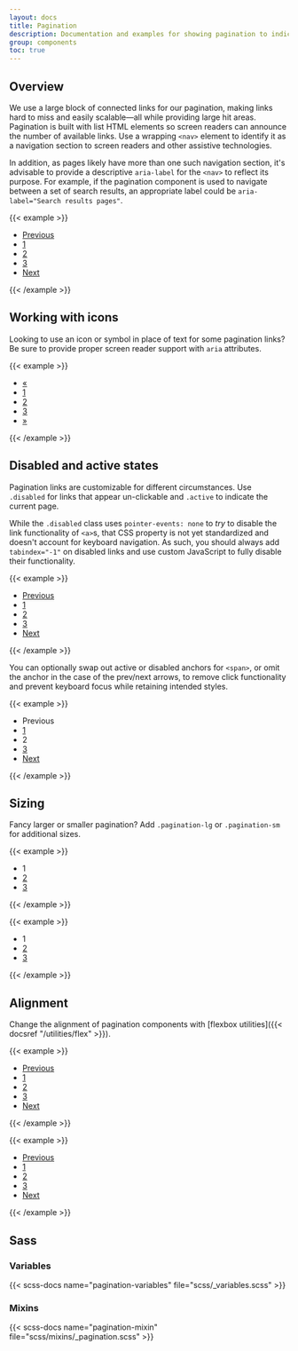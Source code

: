 ```yaml
---
layout: docs
title: Pagination
description: Documentation and examples for showing pagination to indicate a series of related content exists across multiple pages.
group: components
toc: true
---
```


## Overview

We use a large block of connected links for our pagination, making links hard to miss and easily scalable—all while providing large hit areas. Pagination is built with list HTML elements so screen readers can announce the number of available links. Use a wrapping `<nav>` element to identify it as a navigation section to screen readers and other assistive technologies.

In addition, as pages likely have more than one such navigation section, it's advisable to provide a descriptive `aria-label` for the `<nav>` to reflect its purpose. For example, if the pagination component is used to navigate between a set of search results, an appropriate label could be `aria-label="Search results pages"`.

{{< example >}}
<nav aria-label="Page navigation example">
  <ul class="pagination">
    <li class="page-item"><a class="page-link" href="javascript:void(0)">Previous</a></li>
    <li class="page-item"><a class="page-link" href="javascript:void(0)">1</a></li>
    <li class="page-item"><a class="page-link" href="javascript:void(0)">2</a></li>
    <li class="page-item"><a class="page-link" href="javascript:void(0)">3</a></li>
    <li class="page-item"><a class="page-link" href="javascript:void(0)">Next</a></li>
  </ul>
</nav>
{{< /example >}}

## Working with icons

Looking to use an icon or symbol in place of text for some pagination links? Be sure to provide proper screen reader support with `aria` attributes.

{{< example >}}
<nav aria-label="Page navigation example">
  <ul class="pagination">
    <li class="page-item">
      <a class="page-link" href="javascript:void(0)" aria-label="Previous">
        <span aria-hidden="true">&laquo;</span>
      </a>
    </li>
    <li class="page-item"><a class="page-link" href="javascript:void(0)">1</a></li>
    <li class="page-item"><a class="page-link" href="javascript:void(0)">2</a></li>
    <li class="page-item"><a class="page-link" href="javascript:void(0)">3</a></li>
    <li class="page-item">
      <a class="page-link" href="javascript:void(0)" aria-label="Next">
        <span aria-hidden="true">&raquo;</span>
      </a>
    </li>
  </ul>
</nav>
{{< /example >}}

## Disabled and active states

Pagination links are customizable for different circumstances. Use `.disabled` for links that appear un-clickable and `.active` to indicate the current page.

While the `.disabled` class uses `pointer-events: none` to _try_ to disable the link functionality of `<a>`s, that CSS property is not yet standardized and doesn't account for keyboard navigation. As such, you should always add `tabindex="-1"` on disabled links and use custom JavaScript to fully disable their functionality.

{{< example >}}
<nav aria-label="...">
  <ul class="pagination">
    <li class="page-item disabled">
      <a class="page-link" href="javascript:void(0)" tabindex="-1" aria-disabled="true">Previous</a>
    </li>
    <li class="page-item"><a class="page-link" href="javascript:void(0)">1</a></li>
    <li class="page-item active" aria-current="page">
      <a class="page-link" href="javascript:void(0)">2</a>
    </li>
    <li class="page-item"><a class="page-link" href="javascript:void(0)">3</a></li>
    <li class="page-item">
      <a class="page-link" href="javascript:void(0)">Next</a>
    </li>
  </ul>
</nav>
{{< /example >}}

You can optionally swap out active or disabled anchors for `<span>`, or omit the anchor in the case of the prev/next arrows, to remove click functionality and prevent keyboard focus while retaining intended styles.

{{< example >}}
<nav aria-label="...">
  <ul class="pagination">
    <li class="page-item disabled">
      <span class="page-link">Previous</span>
    </li>
    <li class="page-item"><a class="page-link" href="javascript:void(0)">1</a></li>
    <li class="page-item active" aria-current="page">
      <span class="page-link">2</span>
    </li>
    <li class="page-item"><a class="page-link" href="javascript:void(0)">3</a></li>
    <li class="page-item">
      <a class="page-link" href="javascript:void(0)">Next</a>
    </li>
  </ul>
</nav>
{{< /example >}}

## Sizing

Fancy larger or smaller pagination? Add `.pagination-lg` or `.pagination-sm` for additional sizes.

{{< example >}}
<nav aria-label="...">
  <ul class="pagination pagination-lg">
    <li class="page-item active" aria-current="page">
      <span class="page-link">1</span>
    </li>
    <li class="page-item"><a class="page-link" href="javascript:void(0)">2</a></li>
    <li class="page-item"><a class="page-link" href="javascript:void(0)">3</a></li>
  </ul>
</nav>
{{< /example >}}

{{< example >}}
<nav aria-label="...">
  <ul class="pagination pagination-sm">
    <li class="page-item active" aria-current="page">
      <span class="page-link">1</span>
    </li>
    <li class="page-item"><a class="page-link" href="javascript:void(0)">2</a></li>
    <li class="page-item"><a class="page-link" href="javascript:void(0)">3</a></li>
  </ul>
</nav>
{{< /example >}}

## Alignment

Change the alignment of pagination components with [flexbox utilities]({{< docsref "/utilities/flex" >}}).

{{< example >}}
<nav aria-label="Page navigation example">
  <ul class="pagination justify-content-center">
    <li class="page-item disabled">
      <a class="page-link" href="javascript:void(0)" tabindex="-1" aria-disabled="true">Previous</a>
    </li>
    <li class="page-item"><a class="page-link" href="javascript:void(0)">1</a></li>
    <li class="page-item"><a class="page-link" href="javascript:void(0)">2</a></li>
    <li class="page-item"><a class="page-link" href="javascript:void(0)">3</a></li>
    <li class="page-item">
      <a class="page-link" href="javascript:void(0)">Next</a>
    </li>
  </ul>
</nav>
{{< /example >}}

{{< example >}}
<nav aria-label="Page navigation example">
  <ul class="pagination justify-content-end">
    <li class="page-item disabled">
      <a class="page-link" href="javascript:void(0)" tabindex="-1" aria-disabled="true">Previous</a>
    </li>
    <li class="page-item"><a class="page-link" href="javascript:void(0)">1</a></li>
    <li class="page-item"><a class="page-link" href="javascript:void(0)">2</a></li>
    <li class="page-item"><a class="page-link" href="javascript:void(0)">3</a></li>
    <li class="page-item">
      <a class="page-link" href="javascript:void(0)">Next</a>
    </li>
  </ul>
</nav>
{{< /example >}}

## Sass

### Variables

{{< scss-docs name="pagination-variables" file="scss/_variables.scss" >}}

### Mixins

{{< scss-docs name="pagination-mixin" file="scss/mixins/_pagination.scss" >}}

